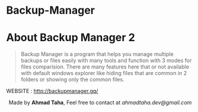 # Backup-Manager

<h1>About Backup Manager 2</h1>

<blockquote>Backup Manager is a program that helps you manage multiple backups or files easily with many tools and function with 3 modes for files comparision. There are many features here that or not available with default windows explorer like hiding files that are common in 2 folders or showing only the common files. </blockquote>

WEBSITE : http://backupmanager.gq/

<center>Made by <b>Ahmad Taha</b>, Feel free to contact at <i>ahmadtaha.dev@gmail.com</i></center>

